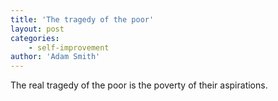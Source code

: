 ```yaml
---
title: 'The tragedy of the poor'
layout: post
categories:
    - self-improvement
author: 'Adam Smith'
---
```


The real tragedy of the poor is the poverty of their aspirations.